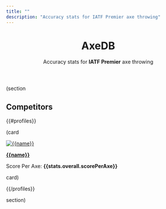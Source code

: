 ```yaml
---
title: ""
description: "Accuracy stats for IATF Premier axe throwing"
---
```


<header class="text-center">
  <h1 class="huge">AxeDB</h1>
  <p>Accuracy stats for <strong>IATF Premier</strong> axe throwing</p>
</header>

(section

## Competitors

{{#profiles}}

(card

<div class="grid stack auto-fill items-y-center">
  <div>
    <a href="/{{profileId}}">
      <img alt="{{name}}" src="data:image/png;base64,{{image}}" class="size100">
    </a>
  </div>
  <div>
    <p>
      <strong>
        <a href="/{{profileId}}">{{name}}</a>
      </strong>
    </p>
    <p>
      <span>Score Per Axe:</span>
      <strong>{{stats.overall.scorePerAxe}}</strong>
    </p>
  </div>
</div>

card)

{{/profiles}}

section)